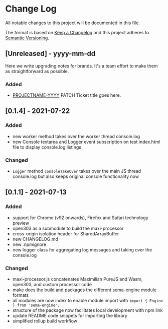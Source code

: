 # Change Log
All notable changes to this project will be documented in this file.

The format is based on [Keep a Changelog](http://keepachangelog.com/)
and this project adheres to [Semantic Versioning](http://semver.org/).

## [Unreleased] - yyyy-mm-dd

Here we write upgrading notes for brands. It's a team effort to make them as
straightforward as possible.


### Added

- [PROJECTNAME-YYYY](http://tickets.projectname.com/browse/PROJECTNAME-YYYY)
  PATCH Ticket title goes here.


## [0.1.4] - 2021-07-22

### Added
- new worker method takes over the worker thread console.log
- new Console textarea and Logger event subscription on test index.html file to display console.log listings

### Changed
- `Logger` method `consoleTakeOver` takes over the main JS thread console.log but also keeps original console functionality now


## [0.1.1] - 2021-07-13

### Added
- support for Chrome (v92 onwards), Firefox and Safari technology preview
- open303 as a submodule to build the maxi-processor
- cross-origin isolation header for SharedArrayBuffer
- new CHANGELOG.md
- new .npmignore
- new logger class for aggregating log messages and taking over the console.log

### Changed

- maxi-processor.js concatenates Maximilian PureJS and Wasm, open303, and custom processor code
- make does the build and packages the different sema-engine module formats
- all modules are now index to enable module import with `import { Engine } from 'sema-engine';`
- structure of the package now facilitates local development with npm link
- update README code snippets for importing the library
- simplified rollup build workflow
